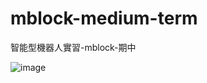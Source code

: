 # mblock-medium-term
智能型機器人實習-mblock-期中

![image](https://user-images.githubusercontent.com/38918101/162002103-e4302588-a384-41af-99a7-ddf90f5d4420.png)
